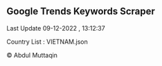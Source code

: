 

## Google Trends Keywords Scraper 
 
Last Update 09-12-2022 , 13:12:37

Country List :
VIETNAM.json



© Abdul Muttaqin 
